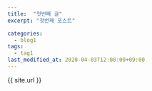 ```yaml
---
title:  "첫번째 글"
excerpt: "첫번째 포스트"

categories:
  - blog1
tags:
  - tag1
last_modified_at: 2020-04-03T12:00:00+09:00
---
```

{{ site.url }}
